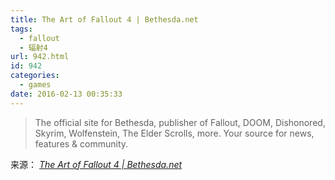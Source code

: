 ```yaml
---
title: The Art of Fallout 4 | Bethesda.net
tags:
  - fallout
  - 辐射4
url: 942.html
id: 942
categories:
  - games
date: 2016-02-13 00:35:33
---
```


> The official site for Bethesda, publisher of Fallout, DOOM, Dishonored, Skyrim, Wolfenstein, The Elder Scrolls, more. Your source for news, features & community.

来源： _[The Art of Fallout 4 | Bethesda.net](https://bethesda.net/?utm_source=google%2B&utm_medium=social&utm_campaign=102815-FO-artbook#en/events/game/the-art-of-fallout-4/2015/10/28/41)_